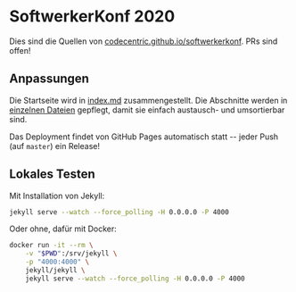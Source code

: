 # SoftwerkerKonf 2020

Dies sind die Quellen von
    [codecentric.github.io/softwerkerkonf](https://codecentric.github.io/softwerkerkonf/).
PRs sind offen!


## Anpassungen

Die Startseite wird in
    [index.md](index.md)
zusammengestellt.
Die Abschnitte werden in 
    [einzelnen Dateien](_parts)
gepflegt,
damit sie einfach austausch- und umsortierbar sind.

Das Deployment findet von GitHub Pages automatisch statt --
jeder Push (auf `master`) ein Release!


## Lokales Testen

Mit Installation von Jekyll:

```bash
jekyll serve --watch --force_polling -H 0.0.0.0 -P 4000
```

Oder ohne, dafür mit Docker:

```bash
docker run -it --rm \
    -v "$PWD":/srv/jekyll \
    -p "4000:4000" \
    jekyll/jekyll \
    jekyll serve --watch --force_polling -H 0.0.0.0 -P 4000
```